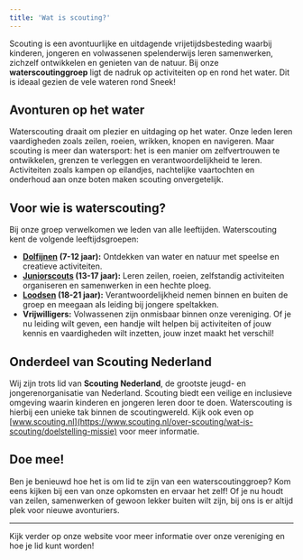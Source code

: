 ```yaml
---
title: 'Wat is scouting?'
---
```


Scouting is een avontuurlijke en uitdagende vrijetijdsbesteding waarbij kinderen, jongeren en volwassenen spelenderwijs leren samenwerken, zichzelf ontwikkelen en genieten van de natuur. Bij onze **waterscoutinggroep** ligt de nadruk op activiteiten op en rond het water. Dit is ideaal gezien de vele wateren rond Sneek!

## Avonturen op het water

Waterscouting draait om plezier en uitdaging op het water. Onze leden leren vaardigheden zoals zeilen, roeien, wrikken, knopen en navigeren. Maar scouting is meer dan watersport: het is een manier om zelfvertrouwen te ontwikkelen, grenzen te verleggen en verantwoordelijkheid te leren. Activiteiten zoals kampen op eilandjes, nachtelijke vaartochten en onderhoud aan onze boten maken scouting onvergetelijk.

## Voor wie is waterscouting?

Bij onze groep verwelkomen we leden van alle leeftijden. Waterscouting kent de volgende leeftijdsgroepen:
- **[Dolfijnen](https://www.tibrag.nl/leden/dolfijnen/) (7-12 jaar):** Ontdekken van water en natuur met speelse en creatieve activiteiten.
- **[Juniorscouts](https://www.tibrag.nl/leden/zeeverkenners/) (13-17 jaar):** Leren zeilen, roeien, zelfstandig activiteiten organiseren en samenwerken in een hechte ploeg.
- **[Loodsen](https://www.tibrag.nl/leden/loodsen/) (18-21 jaar):** Verantwoordelijkheid nemen binnen en buiten de groep en meegaan als leiding bij jongere speltakken.
- **Vrijwilligers:** Volwassenen zijn onmisbaar binnen onze vereniging. Of je nu leiding wilt geven, een handje wilt helpen bij activiteiten of jouw kennis en vaardigheden wilt inzetten, jouw inzet maakt het verschil!

## Onderdeel van Scouting Nederland

Wij zijn trots lid van **Scouting Nederland**, de grootste jeugd- en jongerenorganisatie van Nederland. Scouting biedt een veilige en inclusieve omgeving waarin kinderen en jongeren leren door te doen. Waterscouting is hierbij een unieke tak binnen de scoutingwereld. Kijk ook even op [www.scouting.nl](https://www.scouting.nl/over-scouting/wat-is-scouting/doelstelling-missie) voor meer informatie.

## Doe mee!

Ben je benieuwd hoe het is om lid te zijn van een waterscoutinggroep? Kom eens kijken bij een van onze opkomsten en ervaar het zelf! Of je nu houdt van zeilen, samenwerken of gewoon lekker buiten wilt zijn, bij ons is er altijd plek voor nieuwe avonturiers.

---

Kijk verder op onze website voor meer informatie over onze vereniging en hoe je lid kunt worden!
